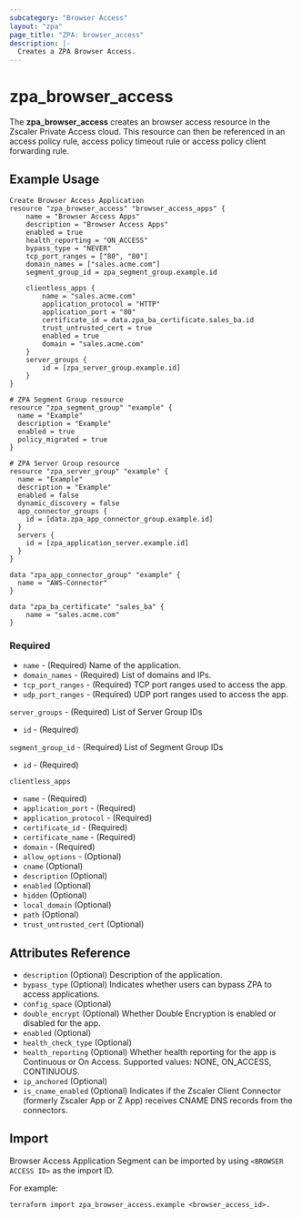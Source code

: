 ```yaml
---
subcategory: "Browser Access"
layout: "zpa"
page_title: "ZPA: browser_access"
description: |-
  Creates a ZPA Browser Access.
---
```

# zpa_browser_access

The **zpa_browser_access** creates an browser access resource in the Zscaler Private Access cloud. This resource can then be referenced in an access policy rule, access policy timeout rule or access policy client forwarding rule.

## Example Usage

```hcl
Create Browser Access Application
resource "zpa_browser_access" "browser_access_apps" {
    name = "Browser Access Apps"
    description = "Browser Access Apps"
    enabled = true
    health_reporting = "ON_ACCESS"
    bypass_type = "NEVER"
    tcp_port_ranges = ["80", "80"]
    domain_names = ["sales.acme.com"]
    segment_group_id = zpa_segment_group.example.id

    clientless_apps {
        name = "sales.acme.com"
        application_protocol = "HTTP"
        application_port = "80"
        certificate_id = data.zpa_ba_certificate.sales_ba.id
        trust_untrusted_cert = true
        enabled = true
        domain = "sales.acme.com"
    }
    server_groups {
        id = [zpa_server_group.example.id]
    }
}
```

```hcl
# ZPA Segment Group resource
resource "zpa_segment_group" "example" {
  name = "Example"
  description = "Example"
  enabled = true
  policy_migrated = true
}
```

```hcl
# ZPA Server Group resource
resource "zpa_server_group" "example" {
  name = "Example"
  description = "Example"
  enabled = false
  dynamic_discovery = false
  app_connector_groups {
    id = [data.zpa_app_connector_group.example.id]
  }
  servers {
    id = [zpa_application_server.example.id]
  }
}
```

```hcl
data "zpa_app_connector_group" "example" {
  name = "AWS-Connector"
}

data "zpa_ba_certificate" "sales_ba" {
    name = "sales.acme.com"
}

```

### Required

* `name` - (Required) Name of the application.
* `domain_names` - (Required) List of domains and IPs.
* `tcp_port_ranges` - (Required) TCP port ranges used to access the app.
* `udp_port_ranges` - (Required) UDP port ranges used to access the app.

`server_groups` - (Required) List of Server Group IDs

* `id` - (Required)

`segment_group_id` - (Required) List of Segment Group IDs

* `id` - (Required)

`clientless_apps`

* `name` - (Required)
* `application_port` - (Required)
* `application_protocol` - (Required)
* `certificate_id` - (Required)
* `certificate_name` - (Required)
* `domain` - (Required)
* `allow_options` - (Optional)
* `cname` (Optional)
* `description` (Optional)
* `enabled` (Optional)
* `hidden` (Optional)
* `local_domain` (Optional)
* `path` (Optional)
* `trust_untrusted_cert` (Optional)

## Attributes Reference

* `description` (Optional) Description of the application.
* `bypass_type` (Optional) Indicates whether users can bypass ZPA to access applications.
* `config_space` (Optional)
* `double_encrypt` (Optional) Whether Double Encryption is enabled or disabled for the app.
* `enabled` (Optional)
* `health_check_type` (Optional)
* `health_reporting` (Optional) Whether health reporting for the app is Continuous or On Access. Supported values: NONE, ON_ACCESS, CONTINUOUS.
* `ip_anchored` (Optional)
* `is_cname_enabled` (Optional) Indicates if the Zscaler Client Connector (formerly Zscaler App or Z App) receives CNAME DNS records from the connectors.

## Import

Browser Access Application Segment can be imported by using `<BROWSER ACCESS ID>` as the import ID.

For example:

```shell
terraform import zpa_browser_access.example <browser_access_id>.
```
